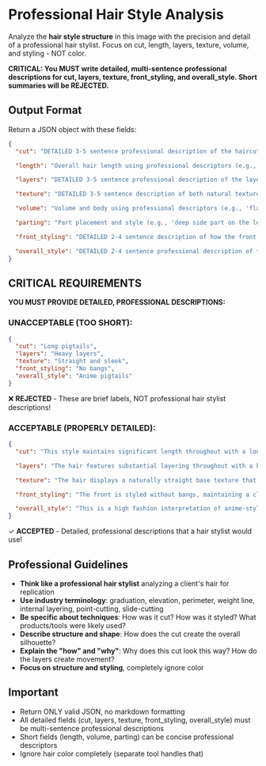 # Professional Hair Style Analysis

Analyze the **hair style structure** in this image with the precision and detail of a professional hair stylist. Focus on cut, length, layers, texture, volume, and styling - NOT color.

**CRITICAL: You MUST write detailed, multi-sentence professional descriptions for cut, layers, texture, front_styling, and overall_style. Short summaries will be REJECTED.**

## Output Format

Return a JSON object with these fields:

```json
{
  "cut": "DETAILED 3-5 sentence professional description of the haircut. Include: cut type/name, shape and silhouette, perimeter technique (blunt, textured, graduated), interior layering method, weight line placement, and overall structure. Example: 'This is a precision blunt bob with a strong geometric perimeter that falls just below the jawline. The cut features a classic one-length technique with minimal internal texturing, creating a solid, dense shape. The perimeter is razor-sharp and maintains a perfect horizontal line all around the head. The weight is concentrated at the ends, giving the style its characteristic bold, graphic silhouette. The interior has subtle point-cutting to remove bulk while maintaining the dense appearance.'",

  "length": "Overall hair length using professional descriptors (e.g., 'chin-length', 'shoulder-length', 'collarbone-length', 'mid-back length', 'waist-length', 'very short/cropped', 'pixie length')",

  "layers": "DETAILED 3-5 sentence professional description of the layering structure. Include: layer placement and distribution, graduation degree, weight concentration, how layers create movement and shape, connectivity between sections, and elevation technique used. Example: 'The hair features heavy, dramatic layering throughout with significant elevation and over-direction. Layers begin at the crown and graduate down with a high elevation technique, creating substantial internal movement and removing weight from the mid-lengths. The graduation is quite pronounced with shorter interior layers creating lift and volume at the crown while longer perimeter lengths maintain density at the ends. The layers are connected with point-cutting and slide-cutting techniques to create soft, feathered transitions rather than harsh lines. This layering structure allows for maximum movement, body, and dimension in the overall shape.'",

  "texture": "DETAILED 3-5 sentence description of both natural texture and styling. Include: natural curl/wave pattern (straight, wavy, curly, coily), current finish (sleek, tousled, defined), styling techniques visible (blow-dried, flat-ironed, curled, air-dried), texture of ends, and any smoothing or texturizing products evident. Example: 'The hair has a naturally straight to slightly wavy base texture that has been meticulously styled for a sleek, polished finish. Every strand appears smooth and perfectly aligned, achieved through precision blow-drying with a round brush followed by flat-iron work to seal the cuticle. The texture is glass-like and reflective with no visible frizz or flyaways, indicating the use of smoothing serums and heat protectant. The ends maintain the same sleek texture without any wispy or piece-y separation. The overall finish is sophisticated and glossy with a mirror-like shine.'",

  "volume": "Volume and body using professional descriptors (e.g., 'flat at roots with body through mid-lengths', 'lifted crown with rounded shape', 'full and voluminous throughout', 'compressed with minimal volume', 'big hair with maximum body')",

  "parting": "Part placement and style (e.g., 'deep side part on the left', 'precise center part', 'no visible part/undone', 'zigzag part', 'off-center part', 'swept back with no defined part')",

  "front_styling": "DETAILED 2-4 sentence description of how the front and face-framing area is styled. Include: bang type and length (if applicable), face-framing layer placement, how front pieces fall, styling direction, and framing effect. Example: 'The front features long, dramatic side-swept bangs that fall across the forehead at a diagonal, grazing the eyebrow on one side. Soft face-framing layers begin at the cheekbone and gradually blend into the longer lengths, creating a flattering frame around the face. The front pieces are styled with a slight bend away from the face, adding movement and softness to the perimeter.'",

  "overall_style": "DETAILED 2-4 sentence professional description of the complete hairstyle. Include: style category/name, key distinctive features, styling approach, and overall aesthetic. Example: 'This is a modern interpretation of classic anime-inspired twin pigtails styled with a fashion-forward, editorial approach. The style features two high-positioned ponytails with extreme length and volume, secured at the crown area with a slight outward angle. The ponytails are styled with deliberately exaggerated movement and lift, creating a playful yet sophisticated silhouette that references Japanese street fashion and cosplay culture.'"
}
```

## CRITICAL REQUIREMENTS

**YOU MUST PROVIDE DETAILED, PROFESSIONAL DESCRIPTIONS:**

### UNACCEPTABLE (TOO SHORT):
```json
{
  "cut": "Long pigtails",
  "layers": "Heavy layers",
  "texture": "Straight and sleek",
  "front_styling": "No bangs",
  "overall_style": "Anime pigtails"
}
```
❌ **REJECTED** - These are brief labels, NOT professional hair stylist descriptions!

### ACCEPTABLE (PROPERLY DETAILED):
```json
{
  "cut": "This style maintains significant length throughout with a long-layered cut technique that preserves the overall length while removing interior weight. The perimeter is kept very long, extending well past the mid-back when worn down, with a slightly tapered end shape rather than a blunt line. The cut incorporates vertical layering to reduce bulk and allow for easier styling into high ponytails without excessive heaviness. The interior is textured with point-cutting to create movement while maintaining the density needed for the voluminous pigtail silhouette.",

  "layers": "The hair features substantial layering throughout with a heavy graduation that removes significant weight from the interior while preserving length at the perimeter. Layers are distributed from the crown down with high elevation techniques, creating lift and body at the roots while allowing longer lengths to flow and move. The graduation is quite pronounced with several inches of difference between the shortest crown layers and the longest perimeter lengths. This extensive layering structure enables the dramatic volume and movement seen in the styled pigtails, preventing the hair from appearing flat or heavy despite its considerable length.",

  "texture": "The hair displays a naturally straight base texture that has been meticulously styled to achieve a perfectly sleek, glass-like finish with high shine. The strands are completely smooth and aligned, showing evidence of thorough blow-drying with a paddle brush followed by flat-iron passes to seal the cuticle and eliminate any texture or wave. There is no frizz, flyaway hairs, or piece-y separation visible - every strand flows in the same direction creating a unified, polished appearance. The finish is distinctly glossy and reflective, indicating the use of shine serums and smoothing products applied during the styling process.",

  "front_styling": "The front is styled without bangs, maintaining a clean, swept-back approach that keeps the forehead completely clear. The hairline is pulled back smoothly into the high pigtails without any face-framing pieces or shorter layers left out around the face. The front sections are secured tightly to create a sleek, polished look at the hairline with no soft or wispy pieces.",

  "overall_style": "This is a high fashion interpretation of anime-style twin pigtails, featuring two dramatically positioned ponytails secured at the upper crown area with significant height and outward projection. The style references Japanese animation and cosplay culture while being executed with salon-quality precision and polish. The pigtails are positioned symmetrically with substantial volume and length, creating an exaggerated, playful silhouette that makes a bold style statement."
}
```
✓ **ACCEPTED** - Detailed, professional descriptions that a hair stylist would use!

## Professional Guidelines

- **Think like a professional hair stylist** analyzing a client's hair for replication
- **Use industry terminology**: graduation, elevation, perimeter, weight line, internal layering, point-cutting, slide-cutting
- **Be specific about techniques**: How was it cut? How was it styled? What products/tools were likely used?
- **Describe structure and shape**: How does the cut create the overall silhouette?
- **Explain the "how" and "why"**: Why does this cut look this way? How do the layers create movement?
- **Focus on structure and styling**, completely ignore color

## Important

- Return ONLY valid JSON, no markdown formatting
- All detailed fields (cut, layers, texture, front_styling, overall_style) must be multi-sentence professional descriptions
- Short fields (length, volume, parting) can be concise professional descriptors
- Ignore hair color completely (separate tool handles that)
